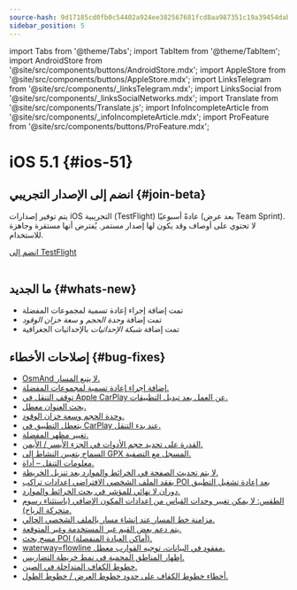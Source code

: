 ```yaml
---
source-hash: 9d17185cd0fb0c54402a924ee382567681fcd8aa987351c19a39454dab303316
sidebar_position: 5
---
```

import Tabs from '@theme/Tabs';
import TabItem from '@theme/TabItem';
import AndroidStore from '@site/src/components/buttons/AndroidStore.mdx';
import AppleStore from '@site/src/components/buttons/AppleStore.mdx';
import LinksTelegram from '@site/src/components/_linksTelegram.mdx';
import LinksSocial from '@site/src/components/_linksSocialNetworks.mdx';
import Translate from '@site/src/components/Translate.js';
import InfoIncompleteArticle from '@site/src/components/_infoIncompleteArticle.mdx';
import ProFeature from '@site/src/components/buttons/ProFeature.mdx';


# iOS 5.1 {#ios-51}

## انضم إلى الإصدار التجريبي {#join-beta}

يتم توفير إصدارات iOS التجريبية (TestFlight) عادةً أسبوعيًا (بعد عرض Team Sprint). لا تحتوي على أوصاف وقد يكون لها إصدار مستمر. يُفترض أنها مستقرة وجاهزة للاستخدام.

<div>
  <a class="button button--active" href="https://testflight.apple.com/join/7poGNCKy">انضم إلى TestFlight</a>
</div>

<br/>


## ما الجديد {#whats-new}

- تمت إضافة إجراء إعادة تسمية لمجموعات المفضلة
- تمت إضافة *وحدة الحجم* و *سعة خزان الوقود*
- تمت إضافة *شبكة الإحداثيات* بالإحداثيات الجغرافية


## إصلاحات الأخطاء {#bug-fixes}

- [OsmAnd لا يتبع المسار.](https://github.com/osmandapp/OsmAnd-iOS/issues/4412)
- [إضافة إجراء إعادة تسمية لمجموعات المفضلة.](https://github.com/osmandapp/OsmAnd-iOS/issues/4516)
- [توقف التنقل في Apple CarPlay عن العمل بعد تبديل التطبيقات.](https://github.com/osmandapp/OsmAnd-iOS/issues/4442)
- [بحث العنوان معطل.](https://github.com/osmandapp/OsmAnd-iOS/issues/4598)
- [وحدة الحجم وسعة خزان الوقود.](https://github.com/osmandapp/OsmAnd-iOS/issues/4104)
- [يتعطل التطبيق في CarPlay عند بدء التنقل.](https://github.com/osmandapp/OsmAnd-iOS/issues/4605)
- [تغيير مظهر المفضلة.](https://github.com/osmandapp/OsmAnd-iOS/issues/4428)
- [القدرة على تحديد حجم الأدوات في الجزء الأيسر / الأيمن.](https://github.com/osmandapp/OsmAnd-iOS/issues/4494)
- [السماح بتعيين النشاط إلى GPX المسجل مع التصفية.](https://github.com/osmandapp/OsmAnd-iOS/issues/4177)
- [معلومات التنقل – أداة.](https://github.com/osmandapp/OsmAnd-iOS/issues/4468)
- [لا يتم تحديث الصفحة في الخرائط والموارد بعد تنزيل الخريطة.](https://github.com/osmandapp/OsmAnd-iOS/issues/4301)
- [يفقد الملف الشخصي الافتراضي إعدادات تراكب POI بعد إعادة تشغيل التطبيق](https://github.com/osmandapp/OsmAnd-iOS/issues/4455)
- [دوران لا نهائي للمؤشر في بحث الخرائط والموارد.](https://github.com/osmandapp/OsmAnd-iOS/issues/4395)
- [الطقس: لا يمكن تغيير وحدات القياس من إعدادات المكون الإضافي (باستثناء رسوم متحركة الرياح).](https://github.com/osmandapp/OsmAnd-iOS/issues/4413)
- [مزامنة خط المسار عند إنشاء مسار بالملف الشخصي الحالي.](https://github.com/osmandapp/OsmAnd-iOS/issues/4392)
- [يتم دعم بعض القيم غير المستخدمة وغير المتوقعة.](https://github.com/osmandapp/OsmAnd/issues/22103)
- [مسح بحث POI (أماكن العبادة المنفصلة).](https://github.com/osmandapp/OsmAnd/issues/21972)
- [waterway=flowline مفقود في البيانات، توجيه القوارب معطل.](https://github.com/osmandapp/OsmAnd/issues/22512)
- [إظهار المناطق المحمية في نمط خريطة التضاريس.](https://github.com/osmandapp/OsmAnd/issues/22168)
- [خطوط الكفاف المتداخلة في الصين.](https://github.com/osmandapp/OsmAnd/issues/22434)
- [أخطاء خطوط الكفاف على حدود خطوط العرض / خطوط الطول.](https://github.com/osmandapp/OsmAnd/issues/21738)